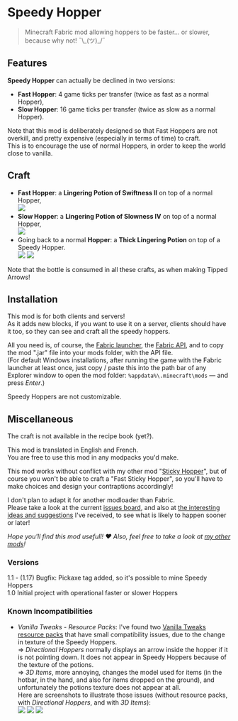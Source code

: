 # Speedy Hopper

> Minecraft Fabric mod allowing hoppers to be faster... or slower, because why not! ¯\\\_(ツ)\_/¯


## Features

**Speedy Hopper** can actually be declined in two versions:

- **Fast Hopper**: 4 game ticks per transfer (twice as fast as a normal Hopper),
- **Slow Hopper**: 16 game ticks per transfer (twice as slow as a normal Hopper).

Note that this mod is deliberately designed so that Fast Hoppers are not overkill, and pretty expensive (especially in terms of time) to craft.  
This is to encourage the use of normal Hoppers, in order to keep the world close to vanilla.


## Craft

- **Fast Hopper**: a **Lingering Potion of Swiftness II** on top of a normal Hopper,  
  ![](https://media.forgecdn.net/attachments/373/571/fast_hopper_craft.png)
- **Slow Hopper**: a **Lingering Potion of Slowness IV** on top of a normal Hopper,  
  ![](https://media.forgecdn.net/attachments/373/572/slow_hopper_craft.png)
- Going back to a normal **Hopper**: a **Thick Lingering Potion** on top of a Speedy Hopper.  
![](https://media.forgecdn.net/attachments/373/573/hopper_craft_from_fast.png) ![](https://media.forgecdn.net/attachments/373/574/hopper_craft_from_slow.png)

Note that the bottle is consumed in all these crafts, as when making Tipped Arrows!


## Installation

This mod is for both clients and servers!  
As it adds new blocks, if you want to use it on a server, clients should have it too, so they can see and craft all the speedy hoppers.

All you need is, of course, the [Fabric launcher](https://fabricmc.net/use/), the [Fabric API](https://www.curseforge.com/minecraft/mc-mods/fabric-api), and to copy the mod ".jar" file into your mods folder, with the API file.  
(For default Windows installations, after running the game with the Fabric launcher at least once, just copy / paste this into the path bar of any Explorer window to open the mod folder: `%appdata%\.minecraft\mods` — and press *Enter*.)

Speedy Hoppers are not customizable.


## Miscellaneous

The craft is not available in the recipe book (yet?).

This mod is translated in English and French.  
You are free to use this mod in any modpacks you'd make.

This mod works without conflict with my other mod "[Sticky Hopper](https://www.curseforge.com/minecraft/mc-mods/sticky-hopper)", but of course you won't be able to craft a "Fast Sticky Hopper", so you'll have to make choices and design your contraptions accordingly!

I don't plan to adapt it for another modloader than Fabric.  
Please take a look at the current [issues board](https://dev.cuicui.ovh/minecraft/speedy-hopper/-/boards), and also at [the interesting ideas and suggestions](https://dev.cuicui.ovh/minecraft/speedy-hopper/-/wikis/Ideas) I've received, to see what is likely to happen sooner or later!

*Hope you'll find this mod usefull! ♥ Also, feel free to take a look at [my other mods](https://www.curseforge.com/members/cuicui_off/projects)!*


### Versions

1.1 - (1.17) Bugfix: Pickaxe tag added, so it's possible to mine Speedy Hoppers  
1.0 Initial project with operational faster or slower Hoppers


### Known Incompatibilities

- _Vanilla Tweaks - Resource Packs_:
  I've found two [Vanilla Tweaks resource packs](https://vanillatweaks.net/picker/resource-packs/) that have small compatibility issues, due to the change in texture of the Speedy Hoppers.  
  => _Directional Hoppers_ normally displays an arrow inside the hopper if it is not pointing down. It does not appear in Speedy Hoppers because of the texture of the potions.  
  => _3D Items_, more annoying, changes the model used for items (in the hotbar, in the hand, and also for items dropped on the ground), and unfortunately the potions texture does not appear at all.   
  Here are screenshots to illustrate those issues (without resource packs, with _Directional Hoppers_, and with _3D Items_):  
  ![](https://media.forgecdn.net/attachments/401/581/resource_pack_no.png)
  ![](https://media.forgecdn.net/attachments/401/582/resource_pack_directional_hoppers.png)
  ![](https://media.forgecdn.net/attachments/401/583/resource_pack_3d_items.png)
